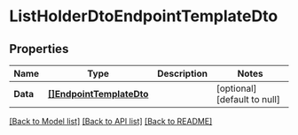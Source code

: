 # ListHolderDtoEndpointTemplateDto

## Properties
Name | Type | Description | Notes
------------ | ------------- | ------------- | -------------
**Data** | [**[]EndpointTemplateDto**](EndpointTemplateDto.md) |  | [optional] [default to null]

[[Back to Model list]](../README.md#documentation-for-models) [[Back to API list]](../README.md#documentation-for-api-endpoints) [[Back to README]](../README.md)


